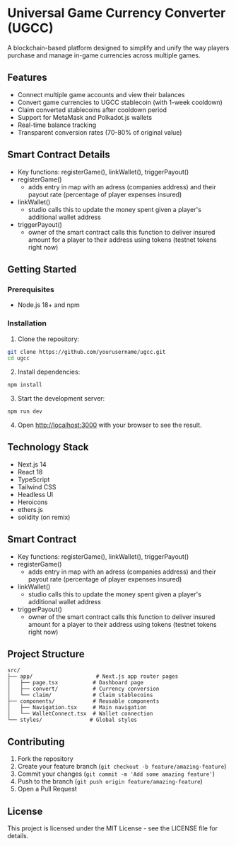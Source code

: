 # Universal Game Currency Converter (UGCC)

A blockchain-based platform designed to simplify and unify the way players purchase and manage in-game currencies across multiple games.

## Features

- Connect multiple game accounts and view their balances
- Convert game currencies to UGCC stablecoin (with 1-week cooldown)
- Claim converted stablecoins after cooldown period
- Support for MetaMask and Polkadot.js wallets
- Real-time balance tracking
- Transparent conversion rates (70-80% of original value)

## Smart Contract Details
- Key functions: registerGame(), linkWallet(), triggerPayout()
- registerGame()
  - adds entry in map with an adress (companies address) and their payout rate (percentage of player expenses insured)
- linkWallet()
  - studio calls this to update the money spent given a player's additional wallet address
- triggerPayout()
  - owner of the smart contract calls this function to deliver insured amount for a player to their address using tokens (testnet tokens right now)


## Getting Started

### Prerequisites

- Node.js 18+ and npm

### Installation

1. Clone the repository:
```bash
git clone https://github.com/yourusername/ugcc.git
cd ugcc
```

2. Install dependencies:
```bash
npm install
```

3. Start the development server:
```bash
npm run dev
```

4. Open [http://localhost:3000](http://localhost:3000) with your browser to see the result.

## Technology Stack

- Next.js 14
- React 18
- TypeScript
- Tailwind CSS
- Headless UI
- Heroicons
- ethers.js
- solidity (on remix)

## Smart Contract 
- Key functions: registerGame(), linkWallet(), triggerPayout()
- registerGame()
  - adds entry in map with an adress (companies address) and their payout rate (percentage of player expenses insured)
- linkWallet()
  - studio calls this to update the money spent given a player's additional wallet address
- triggerPayout()
  - owner of the smart contract calls this function to deliver insured amount for a player to their address using tokens (testnet tokens right now)


## Project Structure

```
src/
├── app/                    # Next.js app router pages
│   ├── page.tsx           # Dashboard page
│   ├── convert/           # Currency conversion
│   └── claim/             # Claim stablecoins
├── components/            # Reusable components
│   ├── Navigation.tsx     # Main navigation
│   └── WalletConnect.tsx  # Wallet connection
└── styles/               # Global styles
```

## Contributing

1. Fork the repository
2. Create your feature branch (`git checkout -b feature/amazing-feature`)
3. Commit your changes (`git commit -m 'Add some amazing feature'`)
4. Push to the branch (`git push origin feature/amazing-feature`)
5. Open a Pull Request

## License

This project is licensed under the MIT License - see the LICENSE file for details.
